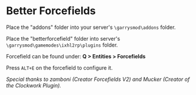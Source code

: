 # Better Forcefields

Place the "addons" folder into your server's `\garrysmod\addons` folder.

Place the "betterforcefield" folder into server's `\garrysmod\gamemodes\ixhl2rp\plugins` folder.

Forcefield can be found under:
**Q > Entities > Forcefields**

Press `ALT+E` on the forcefield to configure it.

*Special thanks to zamboni (Creator Forcefields V2) and Mucker (Creator of the Clockwork Plugin).*
